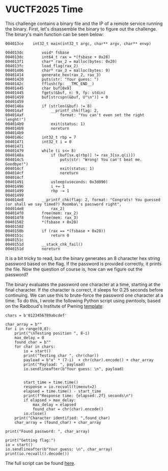 # VUCTF2025 Time
This challenge contains a binary file and the IP of a remote service running the binary. First, let's disassemble the binary to figure out the challenge. The binary's main function can be seen below:
```
004013ce    int32_t main(int32_t argc, char** argv, char** envp)

004013dc        void* fsbase
004013dc        int64_t rax = *(fsbase + 0x28)
004013f1        char* rax_2 = malloc(bytes: 0x20)
004013fc        load_flag(rax_2)
00401406        char* rax_3 = malloc(bytes: 9)
00401414        generate_hex(rax_2, rax_3)
00401420        puts(str: "Your guess: ")
0040142c        fflush(fp: __TMC_END__)
00401445        char buf[0x9]
00401445        fgets(&buf, n: 9, fp: stdin)
00401459        buf[strcspn(&buf, U"\n")] = 0
00401459        
0040146a        if (strlen(&buf) != 8)
004014af            __printf_chk(flag: 2, 
004014af                format: "You can't even set the right lenght!")
004014b9            exit(status: 1)
004014b9            noreturn
004014b9        
0040146c        int32_t rbp = 7
00401471        int32_t i = 0
00401471        
00401479        while (i s<= 8)
0040148a            if (buf[sx.q(rbp)] != rax_3[sx.q(i)])
004014c5                puts(str: "Wrong! You can't beat me. Goodbye!")
004014cf                exit(status: 1)
004014cf                noreturn
004014cf            
00401491            usleep(useconds: 0x3d090)
00401496            i += 1
00401499            rbp -= 1
00401499        
004014e8        __printf_chk(flag: 2, format: "Congrats! You guessed (or shall we say timed?) Roomba\'s password right", 
004014e8            rax_2)
004014f0        free(mem: rax_2)
004014f8        free(mem: rax_3)
00401502        *(fsbase + 0x28)
00401502        
0040150b        if (rax == *(fsbase + 0x28))
0040151c            return 0
0040151c        
0040151d        __stack_chk_fail()
0040151d        noreturn
```
It is a bit tricky to read, but the binary generates an 8 character hex string password based on the flag. If the password is provided correctly, it prints the file.
Now the question of course is, how can we figure out the password?

The binary evaluates the password one character at a time, starting at the final character. If the character is correct, it sleeps for 0.25 seconds before continuing. We can use this to brute-force the password one character at a time.
To do this, I wrote the following Python script using pwntools, based on the Radboud's Institute of Pwning [template](https://radboudinstituteof.pwning.nl/posts/how2pwn/):
```
chars = b'0123456789abcdef'

char_array = b""
for i in range(0,8):
    print("\nTesting position ", 8-i)
    max_delay = 0
    found_char = b""
    for char in chars:
        io = start()
        print("Testing char ", chr(char))
        payload = b"x" * (7-i)  + chr(char).encode() + char_array
        print("Payload: ", payload)
        io.sendlineafter(b"Your guess: \n", payload)


        start_time = time.time()
        response = io.recvall(timeout=2)
        elapsed = time.time() - start_time
        print(f"Response time: {elapsed:.2f} seconds\n")
        if elapsed > max_delay:
            max_delay = elapsed
            found_char = chr(char).encode()
        io.close()
    print("Character identified: ",found_char)
    char_array = (found_char) + char_array

print("Found password: ", char_array)

print("Getting flag:")
io = start()
io.sendlineafter(b"Your guess: \n", char_array)
print(io.recvall().decode())
```
The full script can be found [here](https://github.com/TSpeel/writeups/blob/main/VUCTF2025/Time/exploit.py).

